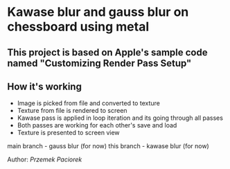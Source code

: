 # Kawase blur and gauss blur on chessboard using metal
This project is based on Apple's sample code named "Customizing Render Pass Setup"
---

## How it's working
- Image is picked from file and converted to texture
- Texture from file is rendered to screen
- Kawase pass is applied in loop iteration and its going through all passes
- Both passes are working for each other's save and load
- Texture is presented to screen view

main branch - gauss blur (for now)
this branch - kawase blur (for now)

Author: <em>Przemek Paciorek</em>
